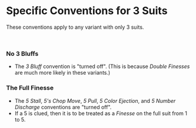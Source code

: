 # Specific Conventions for 3 Suits

These conventions apply to any variant with only 3 suits.

<br />

### No 3 Bluffs

- The *3 Bluff* convention is "turned off". (This is because *Double Finesses* are much more likely in these variants.)

### The Full Finesse

- The *5 Stall*, *5's Chop Move*, *5 Pull*, *5 Color Ejection*, and *5 Number Discharge* conventions are "turned off".
- If a 5 is clued, then it is to be treated as a *Finesse* on the full suit from 1 to 5.
